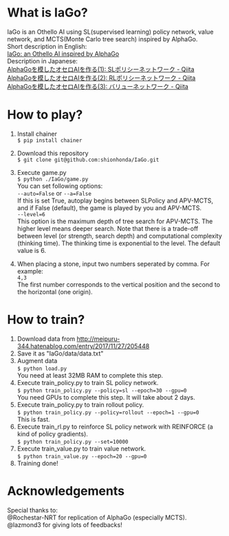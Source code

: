# What is IaGo?
IaGo is an Othello AI using SL(supervised learning) policy network, value network, and MCTS(Monte Carlo tree search) inspired by AlphaGo.  
Short description in English:  
[IaGo: an Othello AI inspired by AlphaGo](https://www.slideshare.net/ShionHonda/iago-an-othello-aiinspired-by-alphago)  
Description in Japanese:  
[AlphaGoを模したオセロAIを作る(1): SLポリシーネットワーク - Qiita](https://qiita.com/shionhonda/items/7a3eb79f55299e743630)  
[AlphaGoを模したオセロAIを作る(2): RLポリシーネットワーク - Qiita](https://qiita.com/shionhonda/items/56e37872419a3c79b3aa)  
[AlphaGoを模したオセロAIを作る(3): バリューネットワーク - Qiita](https://qiita.com/shionhonda/items/7dce679b385f738a0dcb)  

# How to play?  
1. Install chainer  
`$ pip install chainer`  

2. Download this repository  
`$ git clone git@github.com:shionhonda/IaGo.git`  

3. Execute game.py  
`$ python ./IaGo/game.py`  
You can set following options:  
`--auto=False` or `--a=False`  
If this is set True, autoplay begins between SLPolicy and APV-MCTS, and if False (default), the game is played by you and APV-MCTS.  
`--level=6`  
This option is the maximum depth of tree search for APV-MCTS. The higher level means deeper search. Note that there is a trade-off between level (or strength, search depth) and computational complexity (thinking time). The thinking time is exponential to the level. The default value is 6.  
4. When placing a stone, input two numbers seperated by comma. For example:  
`4,3`  
The first number corresponds to the vertical position and the second to the horizontal (one origin).

# How to train?
1. Download data from <http://meipuru-344.hatenablog.com/entry/2017/11/27/205448>
2. Save it as "IaGo/data/data.txt"    
3. Augment data  
`$ python load.py`  
You need at least 32MB RAM to complete this step.  
4. Execute train_policy.py to train SL policy network.  
`$ python train_policy.py --policy=sl --epoch=30 --gpu=0`  
You need GPUs to complete this step. It will take about 2 days.
5. Execute train_policy.py to train rollout policy.  
`$ python train_policy.py --policy=rollout --epoch=1 --gpu=0`  
This is fast.  
6. Execute train_rl.py to reinforce SL policy network with REINFORCE (a kind of policy gradients).  
`$ python train_policy.py --set=10000`
7. Execute train_value.py to train value network.  
`$ python train_value.py --epoch=20 --gpu=0`  
8. Training done!

# Acknowledgements  
Special thanks to:  
@Rochestar-NRT for replication of AlphaGo (especially MCTS).  
@lazmond3 for giving lots of feedbacks!
